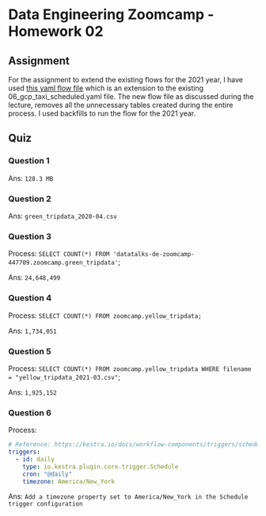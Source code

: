# Data Engineering Zoomcamp - Homework 02

## Assignment

For the assignment to extend the existing flows for the 2021 year, I have used [this yaml flow file](./extended_scheduled_flow.yaml) which is an extension to the existing 06_gcp_taxi_scheduled.yaml file. The new flow file as discussed during the lecture, removes all the unnecessary tables created during the entire process. I used backfills to run the flow for the 2021 year.

## Quiz

### Question 1
Ans: `128.3 MB`


### Question 2
Ans: `green_tripdata_2020-04.csv`


### Question 3
Process: `SELECT COUNT(*) FROM 'datatalks-de-zoomcamp-447709.zoomcamp.green_tripdata'`;

Ans: `24,648,499`


### Question 4
Process: `SELECT COUNT(*) FROM zoomcamp.yellow_tripdata;`

Ans: `1,734,051`


### Question 5
Process: `SELECT COUNT(*) FROM zoomcamp.yellow_tripdata WHERE filename = "yellow_tripdata_2021-03.csv"`;

Ans: `1,925,152`


### Question 6
Process:
```yaml
# Reference: https://kestra.io/docs/workflow-components/triggers/schedule-trigger
triggers:
  - id: daily
    type: io.kestra.plugin.core.trigger.Schedule
    cron: "@daily"
    timezone: America/New_York
```

Ans: `Add a timezone property set to America/New_York in the Schedule trigger configuration`
